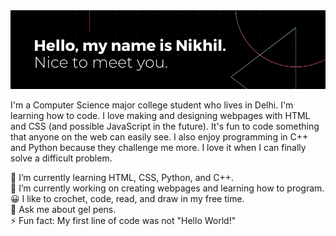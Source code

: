 <img src="./Hello, my name is Nikhil. Nice to meet you..png">

I'm a Computer Science major college student who lives in Delhi. I'm learning how to code. I love making and designing webpages with HTML and CSS (and possible JavaScript in the future). It's fun to code something that anyone on the web can easily see. I also enjoy programming in C++ and Python because they challenge me more. I love it when I can finally solve a difficult problem.

🌱 I’m currently learning HTML, CSS, Python, and C++.<br>
🔭 I’m currently working on creating webpages and learning how to program.<br>
😀 I like to crochet, code, read, and draw in my free time.<br>
💬 Ask me about gel pens.<br>
⚡ Fun fact: My first line of code was not "Hello World!"<br>
